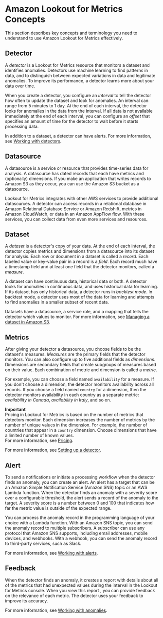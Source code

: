 # Amazon Lookout for Metrics Concepts<a name="gettingstarted-concepts"></a>

This section describes key concepts and terminology you need to understand to use Amazon Lookout for Metrics effectively\.

## Detector<a name="gettingstarted-concepts-detector"></a>

A *detector* is a Lookout for Metrics resource that monitors a dataset and identifies anomalies\. Detectors use machine learning to find patterns in data, and to distinguish between expected variations in data and legitimate anomalies\. To improve its performance, a detector learns more about your data over time\.

When you create a detector, you configure an *interval* to tell the detector how often to update the dataset and look for anomalies\. An interval can range from 5 minutes to 1 day\. At the end of each interval, the detector looks for anomalies in the data from the interval\. If all data is not available immediately at the end of each interval, you can configure an *offset* that specifies an amount of time for the detector to wait before it starts processing data\.

In addition to a dataset, a detector can have alerts\. For more information, see [ Working with detectors](lookoutmetrics-detectors.md)\.

## Datasource<a name="gettingstarted-concepts-datasource"></a>

A datasource is a service or resource that provides time\-series data for analysis\. A datasource has dated records that each have metrics and \(optionally\) dimensions\. If you make an application that writes records to Amazon S3 as they occur, you can use the Amazon S3 bucket as a datasource\.

Lookout for Metrics integrates with other AWS services to provide additional datasources\. A detector can access records in a relational database in Amazon Relational Database Service or Amazon Redshift, metrics in Amazon CloudWatch, or data in an Amazon AppFlow flow\. With these services, you can collect data from even more services and resources\.

## Dataset<a name="gettingstarted-concepts-dataset"></a>

A *dataset* is a detector's copy of your data\. At the end of each interval, the detector copies metrics and dimensions from a datasource into its dataset for analysis\. Each row or document in a dataset is called a *record*\. Each labeled value or key\-value pair in a record is a *field*\. Each record much have a timestamp field and at least one field that the detector monitors, called a *measure*\.

A dataset can have continuous data, historical data or both\. A detector looks for anomalies in continuous data, and uses historical data for learning\. If its dataset has only historical data, a detector runs in *backtest mode*\. In backtest mode, a detector uses most of the data for learning and attempts to find anomalies in a smaller subset of recent data\.

Datasets have a datasource, a service role, and a mapping that tells the detector which values to monitor\. For more information, see [Managing a dataset in Amazon S3](detectors-dataset.md)\.

## Metrics<a name="gettingstarted-concepts-metrics"></a>

After giving your detector a datasource, you choose fields to be the dataset's measures\. *Measures* are the primary fields that the detector monitors\. You can also configure up to five additional fields as *dimensions*\. Dimensions are secondary fields that create subgroups of measures based on their value\. Each combination of metric and dimension is called a *metric*\.

For example, you can choose a field named `availability` for a measure\. If you don't choose a dimension, the detector monitors availability across all records\. If you choose a field named `country` for a dimension, then the detector monitors availability in each country as a separate metric: *availability in Canada*, *availability in Italy*, and so on\.

**Important**  
Pricing in Lookout for Metrics is based on the number of metrics that detectors monitor\. Each dimension increases the number of metrics by the number of unique values in the dimension\. For example, the number of countries that appear in a `country` dimension\. Choose dimensions that have a limited number of known values\.  
For more information, see [Pricing](gettingstarted-pricing.md)\.

For more information, see [Setting up a detector](detectors-setup.md)\.

## Alert<a name="gettingstarted-concepts-alert"></a>

To send a notifications or initiate a processing workflow when the detector finds an anomaly, you can create an alert\. An alert has a target that can be an Amazon Simple Notification Service \(Amazon SNS\) topic or an AWS Lambda function\. When the detector finds an anomaly with a severity score over a configurable threshold, the alert sends a record of the anomaly to the target\. A severity score is a number between 0 and 100 that indicates how far the metric value is outside of the expected range\.

You can process the anomaly record in the programming language of your choice with a Lambda function\. With an Amazon SNS topic, you can send the anomaly record to multiple subscribers\. A subscriber can use any protocol that Amazon SNS supports, including email addresses, mobile devices, and webhooks\. With a webhook, you can send the anomaly record to third\-party services, such as Slack\.

For more information, see [Working with alerts](detectors-alerts.md)\.

## Feedback<a name="gettingstarted-concepts-feedback"></a>

When the detector finds an anomaly, it creates a report with details about all of the metrics that had unexpected values during the interval in the Lookout for Metrics console\. When you view this report , you can provide feedback on the relevance of each metric\. The detector uses your feedback to improve its accuracy\.

For more information, see [Working with anomalies](detectors-anomalies.md)\.